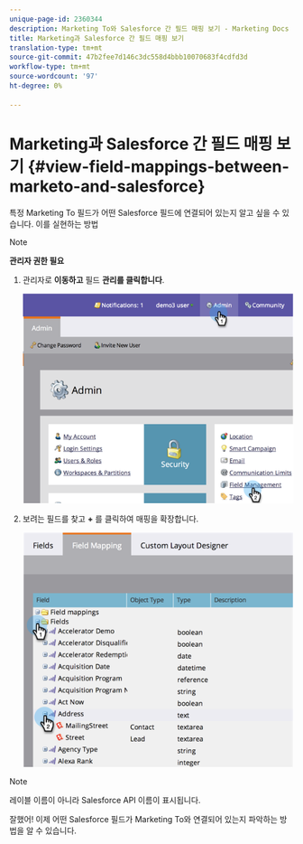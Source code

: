 ```yaml
---
unique-page-id: 2360344
description: Marketing To와 Salesforce 간 필드 매핑 보기 - Marketing Docs - 제품 설명서
title: Marketing과 Salesforce 간 필드 매핑 보기
translation-type: tm+mt
source-git-commit: 47b2fee7d146c3dc558d4bbb10070683f4cdfd3d
workflow-type: tm+mt
source-wordcount: '97'
ht-degree: 0%

---
```



# Marketing과 Salesforce 간 필드 매핑 보기 {#view-field-mappings-between-marketo-and-salesforce}

특정 Marketing To 필드가 어떤 Salesforce 필드에 연결되어 있는지 알고 싶을 수 있습니다. 이를 실현하는 방법

>[!NOTE]
>
>**관리자 권한 필요**

1. 관리자로 **이동하고** 필드 **관리를 클릭합니다**.

   ![](assets/image2014-9-19-9-3a54-3a26.png)

1. 보려는 필드를 찾고 **+** 를 클릭하여 매핑을 확장합니다.

   ![](assets/image2014-9-19-9-3a54-3a34.png)

>[!NOTE]
>
>레이블 이름이 아니라 Salesforce API 이름이 표시됩니다.

잘했어! 이제 어떤 Salesforce 필드가 Marketing To와 연결되어 있는지 파악하는 방법을 알 수 있습니다.